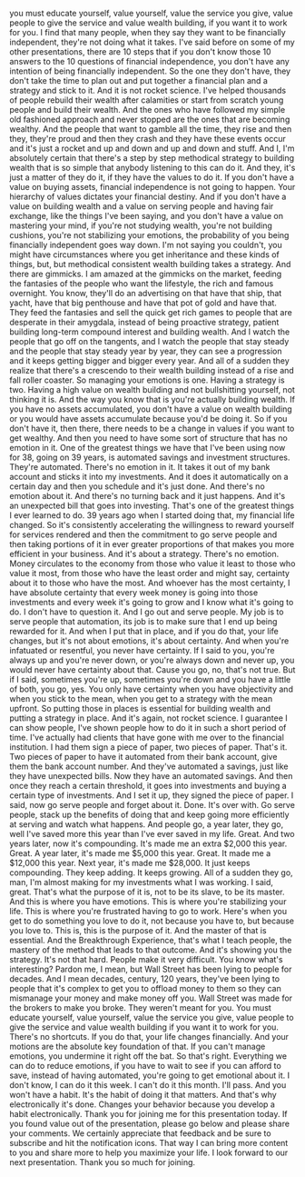  you must educate yourself, value yourself, value the service you give, value people to give the service and value wealth building, if you want it to work for you. I find that many people, when they say they want to be financially independent, they're not doing what it takes. I've said before on some of my other presentations, there are 10 steps that if you don't know those 10 answers to the 10 questions of financial independence, you don't have any intention of being financially independent. So the one they don't have, they don't take the time to plan out and put together a financial plan and a strategy and stick to it. And it is not rocket science. I've helped thousands of people rebuild their wealth after calamities or start from scratch young people and build their wealth. And the ones who have followed my simple old fashioned approach and never stopped are the ones that are becoming wealthy. And the people that want to gamble all the time, they rise and then they, they're proud and then they crash and they have these events occur and it's just a rocket and up and down and up and down and stuff. And I, I'm absolutely certain that there's a step by step methodical strategy to building wealth that is so simple that anybody listening to this can do it. And they, it's just a matter of they do it, if they have the values to do it. If you don't have a value on buying assets, financial independence is not going to happen. Your hierarchy of values dictates your financial destiny. And if you don't have a value on building wealth and a value on serving people and having fair exchange, like the things I've been saying, and you don't have a value on mastering your mind, if you're not studying wealth, you're not building cushions, you're not stabilizing your emotions, the probability of you being financially independent goes way down. I'm not saying you couldn't, you might have circumstances where you get inheritance and these kinds of things, but, but methodical consistent wealth building takes a strategy. And there are gimmicks. I am amazed at the gimmicks on the market, feeding the fantasies of the people who want the lifestyle, the rich and famous overnight. You know, they'll do an advertising on that have that ship, that yacht, have that big penthouse and have that pot of gold and have that. They feed the fantasies and sell the quick get rich games to people that are desperate in their amygdala, instead of being proactive strategy, patient building long-term compound interest and building wealth. And I watch the people that go off on the tangents, and I watch the people that stay steady and the people that stay steady year by year, they can see a progression and it keeps getting bigger and bigger every year. And all of a sudden they realize that there's a crescendo to their wealth building instead of a rise and fall roller coaster. So managing your emotions is one. Having a strategy is two. Having a high value on wealth building and not bullshitting yourself, not thinking it is. And the way you know that is you're actually building wealth. If you have no assets accumulated, you don't have a value on wealth building or you would have assets accumulate because you'd be doing it. So if you don't have it, then there, there needs to be a change in values if you want to get wealthy. And then you need to have some sort of structure that has no emotion in it. One of the greatest things we have that I've been using now for 38, going on 39 years, is automated savings and investment structures. They're automated. There's no emotion in it. It takes it out of my bank account and sticks it into my investments. And it does it automatically on a certain day and then you schedule and it's just done. And there's no emotion about it. And there's no turning back and it just happens. And it's an unexpected bill that goes into investing. That's one of the greatest things I ever learned to do. 39 years ago when I started doing that, my financial life changed. So it's consistently accelerating the willingness to reward yourself for services rendered and then the commitment to go serve people and then taking portions of it in ever greater proportions of that makes you more efficient in your business. And it's about a strategy. There's no emotion. Money circulates to the economy from those who value it least to those who value it most, from those who have the least order and might say, certainty about it to those who have the most. And whoever has the most certainty, I have absolute certainty that every week money is going into those investments and every week it's going to grow and I know what it's going to do. I don't have to question it. And I go out and serve people. My job is to serve people that automation, its job is to make sure that I end up being rewarded for it. And when I put that in place, and if you do that, your life changes, but it's not about emotions, it's about certainty. And when you're infatuated or resentful, you never have certainty. If I said to you, you're always up and you're never down, or you're always down and never up, you would never have certainty about that. Cause you go, no, that's not true. But if I said, sometimes you're up, sometimes you're down and you have a little of both, you go, yes. You only have certainty when you have objectivity and when you stick to the mean, when you get to a strategy with the mean upfront. So putting those in places is essential for building wealth and putting a strategy in place. And it's again, not rocket science. I guarantee I can show people, I've shown people how to do it in such a short period of time. I've actually had clients that have gone with me over to the financial institution. I had them sign a piece of paper, two pieces of paper. That's it. Two pieces of paper to have it automated from their bank account, give them the bank account number. And they've automated a savings, just like they have unexpected bills. Now they have an automated savings. And then once they reach a certain threshold, it goes into investments and buying a certain type of investments. And I set it up, they signed the piece of paper. I said, now go serve people and forget about it. Done. It's over with. Go serve people, stack up the benefits of doing that and keep going more efficiently at serving and watch what happens. And people go, a year later, they go, well I've saved more this year than I've ever saved in my life. Great. And two years later, now it's compounding. It's made me an extra $2,000 this year. Great. A year later, it's made me $5,000 this year. Great. It made me a $12,000 this year. Next year, it's made me $28,000. It just keeps compounding. They keep adding. It keeps growing. All of a sudden they go, man, I'm almost making for my investments what I was working. I said, great. That's what the purpose of it is, not to be its slave, to be its master. And this is where you have emotions. This is where you're stabilizing your life. This is where you're frustrated having to go to work. Here's when you get to do something you love to do it, not because you have to, but because you love to. This is, this is the purpose of it. And the master of that is essential. And the Breakthrough Experience, that's what I teach people, the mastery of the method that leads to that outcome. And it's showing you the strategy. It's not that hard. People make it very difficult. You know what's interesting? Pardon me, I mean, but Wall Street has been lying to people for decades. And I mean decades, century, 120 years, they've been lying to people that it's complex to get you to offload money to them so they can mismanage your money and make money off you. Wall Street was made for the brokers to make you broke. They weren't meant for you. You must educate yourself, value yourself, value the service you give, value people to give the service and value wealth building if you want it to work for you. There's no shortcuts. If you do that, your life changes financially. And your motions are the absolute key foundation of that. If you can't manage emotions, you undermine it right off the bat. So that's right. Everything we can do to reduce emotions, if you have to wait to see if you can afford to save, instead of having automated, you're going to get emotional about it. I don't know, I can do it this week. I can't do it this month. I'll pass. And you won't have a habit. It's the habit of doing it that matters. And that's why electronically it's done. Changes your behavior because you develop a habit electronically. Thank you for joining me for this presentation today. If you found value out of the presentation, please go below and please share your comments. We certainly appreciate that feedback and be sure to subscribe and hit the notification icons. That way I can bring more content to you and share more to help you maximize your life. I look forward to our next presentation. Thank you so much for joining.